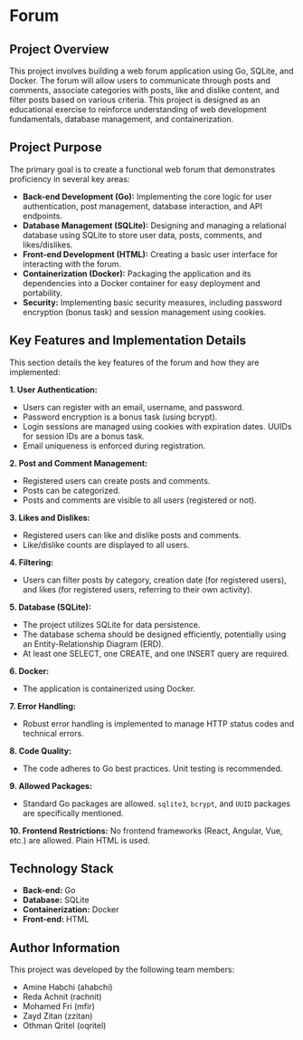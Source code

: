 # Forum 

## Project Overview

This project involves building a web forum application using Go, SQLite, and Docker. The forum will allow users to communicate through posts and comments, associate categories with posts, like and dislike content, and filter posts based on various criteria.  This project is designed as an educational exercise to reinforce understanding of web development fundamentals, database management, and containerization.

## Project Purpose

The primary goal is to create a functional web forum that demonstrates proficiency in several key areas:

* **Back-end Development (Go):** Implementing the core logic for user authentication, post management, database interaction, and API endpoints.
* **Database Management (SQLite):** Designing and managing a relational database using SQLite to store user data, posts, comments, and likes/dislikes.
* **Front-end Development (HTML):** Creating a basic user interface for interacting with the forum.
* **Containerization (Docker):** Packaging the application and its dependencies into a Docker container for easy deployment and portability.
* **Security:** Implementing basic security measures, including password encryption (bonus task) and session management using cookies.

## Key Features and Implementation Details

This section details the key features of the forum and how they are implemented:

**1. User Authentication:**

*   Users can register with an email, username, and password.
*   Password encryption is a bonus task (using bcrypt).
*   Login sessions are managed using cookies with expiration dates.  UUIDs for session IDs are a bonus task.
*   Email uniqueness is enforced during registration.

**2. Post and Comment Management:**

*   Registered users can create posts and comments.
*   Posts can be categorized.
*   Posts and comments are visible to all users (registered or not).

**3. Likes and Dislikes:**

*   Registered users can like and dislike posts and comments.
*   Like/dislike counts are displayed to all users.

**4. Filtering:**

*   Users can filter posts by category, creation date (for registered users), and likes (for registered users, referring to their own activity).

**5. Database (SQLite):**

*   The project utilizes SQLite for data persistence.
*   The database schema should be designed efficiently, potentially using an Entity-Relationship Diagram (ERD).
*   At least one SELECT, one CREATE, and one INSERT query are required.

**6. Docker:**

*   The application is containerized using Docker.

**7. Error Handling:**

*   Robust error handling is implemented to manage HTTP status codes and technical errors.

**8. Code Quality:**

*   The code adheres to Go best practices.  Unit testing is recommended.

**9. Allowed Packages:**

*   Standard Go packages are allowed.  `sqlite3`, `bcrypt`, and `UUID` packages are specifically mentioned.

**10. Frontend Restrictions:**  No frontend frameworks (React, Angular, Vue, etc.) are allowed.  Plain HTML is used.


## Technology Stack

* **Back-end:** Go
* **Database:** SQLite
* **Containerization:** Docker
* **Front-end:** HTML


## Author Information

This project was developed by the following team members:

* Amine Habchi (ahabchi)
* Reda Achnit (rachnit)
* Mohamed Fri (mfir)
* Zayd Zitan (zzitan)
* Othman Qritel (oqritel)
